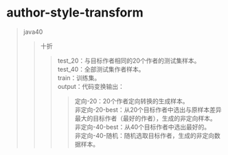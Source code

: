 # author-style-transform
> java40
>> 十折
>>>  test_20：与目标作者相同的20个作者的测试集样本。  
>>>  test_40：全部测试集作者样本。  
>>>  train：训练集。  
>>>  output：代码变换输出：  
>>>> 定向-20：20个作者定向转换的生成样本。  
>>>> 非定向-20-best：从20个目标作者中选出与原样本差异最大的目标作者（最好的作者），生成的非定向样本。  
>>>> 非定向-40-best：从40个目标作者中选出最好的。  
>>>> 非定向-40-随机：随机选取目标作者，生成的非定向数据样本。  

